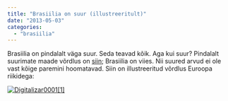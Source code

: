 ```yaml
---
title: "Brasiilia on suur (illustreeritult)"
date: "2013-05-03"
categories: 
  - "brasiilia"
---
```


Brasiilia on pindalalt väga suur. Seda teavad kõik. Aga kui suur? Pindalalt suurimate maade võrdlus on [siin](http://www.nationmaster.com/graph/geo_sur_are_sq_km-geography-surface-area-sq-km); Brasiilia on viies. Nii suured arvud ei ole vast kõige paremini hoomatavad. Siin on illustreeritud võrdlus Euroopa riikidega:

[![Digitalizar0001[1]](/images/digitalizar00011_thumb.jpg "Digitalizar0001[1]")](/images/digitalizar00011.jpg)
